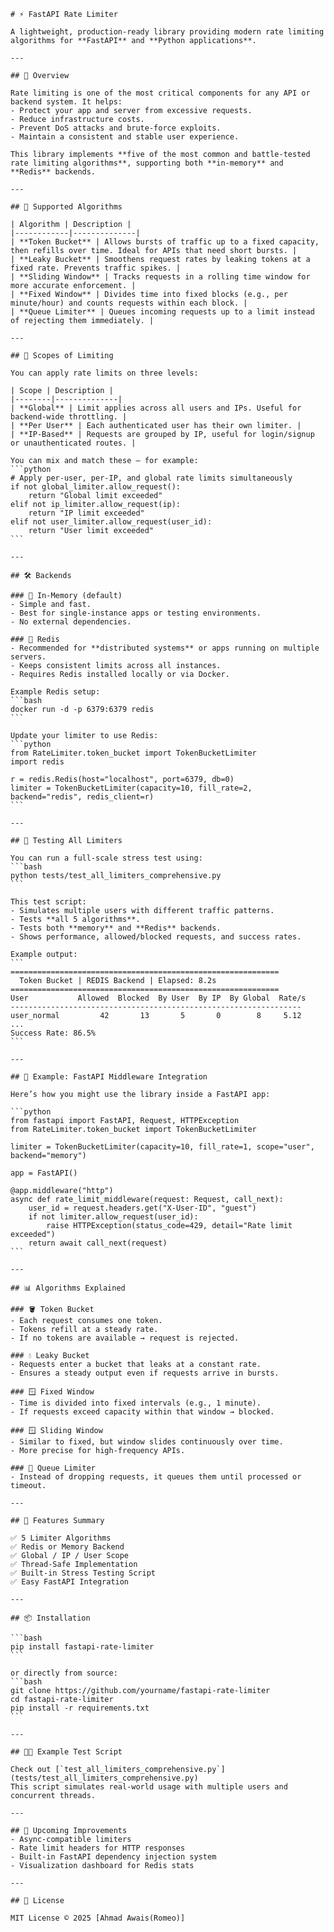 

````{"variant":"standard","title":"FastAPI Rate Limiter – README","id":"58219"}
# ⚡ FastAPI Rate Limiter

A lightweight, production-ready library providing modern rate limiting algorithms for **FastAPI** and **Python applications**.

---

## 🚀 Overview

Rate limiting is one of the most critical components for any API or backend system. It helps:
- Protect your app and server from excessive requests.
- Reduce infrastructure costs.
- Prevent DoS attacks and brute-force exploits.
- Maintain a consistent and stable user experience.

This library implements **five of the most common and battle-tested rate limiting algorithms**, supporting both **in-memory** and **Redis** backends.

---

## 🧠 Supported Algorithms

| Algorithm | Description |
|------------|--------------|
| **Token Bucket** | Allows bursts of traffic up to a fixed capacity, then refills over time. Ideal for APIs that need short bursts. |
| **Leaky Bucket** | Smoothens request rates by leaking tokens at a fixed rate. Prevents traffic spikes. |
| **Sliding Window** | Tracks requests in a rolling time window for more accurate enforcement. |
| **Fixed Window** | Divides time into fixed blocks (e.g., per minute/hour) and counts requests within each block. |
| **Queue Limiter** | Queues incoming requests up to a limit instead of rejecting them immediately. |

---

## 🧩 Scopes of Limiting

You can apply rate limits on three levels:

| Scope | Description |
|--------|--------------|
| **Global** | Limit applies across all users and IPs. Useful for backend-wide throttling. |
| **Per User** | Each authenticated user has their own limiter. |
| **IP-Based** | Requests are grouped by IP, useful for login/signup or unauthenticated routes. |

You can mix and match these — for example:
```python
# Apply per-user, per-IP, and global rate limits simultaneously
if not global_limiter.allow_request():
    return "Global limit exceeded"
elif not ip_limiter.allow_request(ip):
    return "IP limit exceeded"
elif not user_limiter.allow_request(user_id):
    return "User limit exceeded"
```

---

## 🛠️ Backends

### 🔹 In-Memory (default)
- Simple and fast.
- Best for single-instance apps or testing environments.
- No external dependencies.

### 🔹 Redis
- Recommended for **distributed systems** or apps running on multiple servers.
- Keeps consistent limits across all instances.
- Requires Redis installed locally or via Docker.

Example Redis setup:
```bash
docker run -d -p 6379:6379 redis
```

Update your limiter to use Redis:
```python
from RateLimiter.token_bucket import TokenBucketLimiter
import redis

r = redis.Redis(host="localhost", port=6379, db=0)
limiter = TokenBucketLimiter(capacity=10, fill_rate=2, backend="redis", redis_client=r)
```

---

## 🧪 Testing All Limiters

You can run a full-scale stress test using:
```bash
python tests/test_all_limiters_comprehensive.py
```

This test script:
- Simulates multiple users with different traffic patterns.
- Tests **all 5 algorithms**.
- Tests both **memory** and **Redis** backends.
- Shows performance, allowed/blocked requests, and success rates.

Example output:
```
============================================================
  Token Bucket | REDIS Backend | Elapsed: 8.2s
============================================================
User           Allowed  Blocked  By User  By IP  By Global  Rate/s
-----------------------------------------------------------------
user_normal         42       13       5       0        8     5.12
...
Success Rate: 86.5%
```

---

## 🧩 Example: FastAPI Middleware Integration

Here’s how you might use the library inside a FastAPI app:

```python
from fastapi import FastAPI, Request, HTTPException
from RateLimiter.token_bucket import TokenBucketLimiter

limiter = TokenBucketLimiter(capacity=10, fill_rate=1, scope="user", backend="memory")

app = FastAPI()

@app.middleware("http")
async def rate_limit_middleware(request: Request, call_next):
    user_id = request.headers.get("X-User-ID", "guest")
    if not limiter.allow_request(user_id):
        raise HTTPException(status_code=429, detail="Rate limit exceeded")
    return await call_next(request)
```

---

## 📊 Algorithms Explained

### 🪣 Token Bucket
- Each request consumes one token.
- Tokens refill at a steady rate.
- If no tokens are available → request is rejected.

### 💧 Leaky Bucket
- Requests enter a bucket that leaks at a constant rate.
- Ensures a steady output even if requests arrive in bursts.

### 🪟 Fixed Window
- Time is divided into fixed intervals (e.g., 1 minute).
- If requests exceed capacity within that window → blocked.

### 🪟 Sliding Window
- Similar to fixed, but window slides continuously over time.
- More precise for high-frequency APIs.

### 🧾 Queue Limiter
- Instead of dropping requests, it queues them until processed or timeout.

---

## 🧰 Features Summary

✅ 5 Limiter Algorithms  
✅ Redis or Memory Backend  
✅ Global / IP / User Scope  
✅ Thread-Safe Implementation  
✅ Built-in Stress Testing Script  
✅ Easy FastAPI Integration  

---

## 📦 Installation

```bash
pip install fastapi-rate-limiter
```

or directly from source:
```bash
git clone https://github.com/yourname/fastapi-rate-limiter
cd fastapi-rate-limiter
pip install -r requirements.txt
```

---

## 👨‍💻 Example Test Script

Check out [`test_all_limiters_comprehensive.py`](tests/test_all_limiters_comprehensive.py)  
This script simulates real-world usage with multiple users and concurrent threads.

---

## 🧩 Upcoming Improvements
- Async-compatible limiters
- Rate limit headers for HTTP responses
- Built-in FastAPI dependency injection system
- Visualization dashboard for Redis stats

---

## 📄 License

MIT License © 2025 [Ahmad Awais(Romeo)]
````

